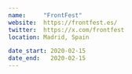```yaml
---
name:     "FrontFest"
website:  https://frontfest.es/
twitter:  https://x.com/frontfest
location: Madrid, Spain

date_start: 2020-02-15
date_end:   2020-02-15
---
```

